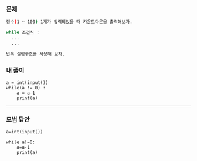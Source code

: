 ### 문제 
```sh
정수(1 ~ 100) 1개가 입력되었을 때 카운트다운을 출력해보자.

while 조건식 :
  ...
  ...

반복 실행구조를 사용해 보자.
```
### 내 풀이
~~~
a = int(input())
while(a != 0) :
    a = a-1
    print(a)
~~~

***
### 모범 답안
~~~
a=int(input())

while a!=0:
    a=a-1
    print(a)
~~~ 

